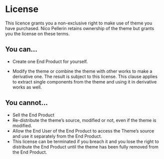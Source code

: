# License

This licence grants you a non-exclusive right to make use of theme you have purchased. Nico Pellerin retains ownership of the theme but grants you the license on these terms.

## You can…

- Create one End Product for yourself.

- Modify the theme or combine the theme with other works to make a derivative one. The result is subject to this license. This clause applies to extract single components from the theme and using it in derivative works as well.

## You cannot…

- Sell the End Product
- Re-distribute the theme’s source, modified or not, even if the theme is modified.
- Allow the End User of the End Product to access the Theme’s source and use it separately from the End Product.
- This license can be terminated if you breach it and you lose the right to distribute the End Product until the theme has been fully removed from the End Product.
